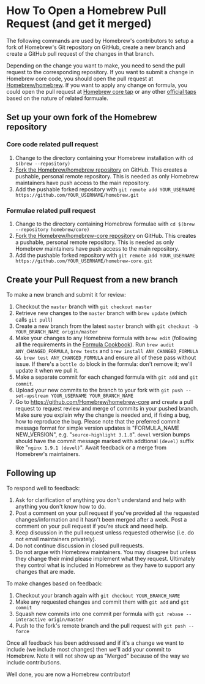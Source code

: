 # How To Open a Homebrew Pull Request (and get it merged)

The following commands are used by Homebrew's contributors to setup a fork of Homebrew's Git repository on GitHub, create a new branch and create a GitHub pull request of the changes in that branch.

Depending on the change you want to make, you need to send the pull request to the corresponding repository. If you want to submit a change in Homebrew core code, you should open the pull request at [Homebrew/homebrew](https://github.com/Homebrew/homebrew). If you want to apply any change on formula, you could open the pull request at [Homebrew core tap](https://github.com/Homebrew/homebrew-core) or any other [official taps](https://github.com/Homebrew) based on the nature of related formuale.

## Set up your own fork of the Homebrew repository

### Core code related pull request

1. Change to the directory containing your Homebrew installation with `cd $(brew --repository)`
2. [Fork the Homebrew/homebrew repository](https://github.com/Homebrew/homebrew/fork) on GitHub. This creates a pushable, personal remote repository. This is needed as only Homebrew maintainers have push access to the main repository.
3. Add the pushable forked repository with `git remote add YOUR_USERNAME https://github.com/YOUR_USERNAME/homebrew.git`

### Formulae related pull request

1. Change to the directory containing Homebrew formulae with `cd $(brew --repository homebrew/core)`
2. [Fork the Homebrew/homebrew-core repository](https://github.com/Homebrew/homebrew-core/fork) on GitHub. This creates a pushable, personal remote repository. This is needed as only Homebrew maintainers have push access to the main repository.
3. Add the pushable forked repository with `git remote add YOUR_USERNAME https://github.com/YOUR_USERNAME/homebrew-core.git`

## Create your Pull Request from a new branch

To make a new branch and submit it for review:

1. Checkout the `master` branch with `git checkout master`
2. Retrieve new changes to the `master` branch with `brew update` (which calls `git pull`)
3. Create a new branch from the latest `master` branch with `git checkout -b YOUR_BRANCH_NAME origin/master`
4. Make your changes to any Homebrew formula with `brew edit` (following all the requirements in the [Formula Cookbook](Formula-Cookbook.md)). Run `brew audit ANY_CHANGED_FORMULA`, `brew tests` and `brew install ANY_CHANGED_FORMULA && brew test ANY_CHANGED_FORMULA` and ensure all of these pass without issue. If there's a `bottle do` block in the formula: don't remove it; we'll update it when we pull it.
5. Make a separate commit for each changed formula with `git add` and `git commit`.
6. Upload your new commits to the branch to your fork with `git push --set-upstream YOUR_USERNAME YOUR_BRANCH_NAME`
7. Go to https://github.com/Homebrew/homebrew-core and create a pull request to request review and merge of commits in your pushed branch. Make sure you explain why the change is needed and, if fixing a bug, how to reproduce the bug. Please note that the preferred commit message format for simple version updates is "FORMULA_NAME NEW_VERSION", e.g. "`source-highlight 3.1.8`". `devel` version bumps should have the commit message marked with addtional `(devel)` suffix like "`nginx 1.9.1 (devel)`". Await feedback or a merge from Homebrew's maintainers.

## Following up

To respond well to feedback:

1. Ask for clarification of anything you don't understand and help with anything you don't know how to do.
2. Post a comment on your pull request if you've provided all the requested changes/information and it hasn't been merged after a week. Post a comment on your pull request if you're stuck and need help.
3. Keep discussion in the pull request unless requested otherwise (i.e. do not email maintainers privately).
4. Do not continue discussion in closed pull requests.
5. Do not argue with Homebrew maintainers. You may disagree but unless they change their mind please implement what they request. Ultimately they control what is included in Homebrew as they have to support any changes that are made.

To make changes based on feedback:

1. Checkout your branch again with `git checkout YOUR_BRANCH_NAME`
2. Make any requested changes and commit them with `git add` and `git commit`
3. Squash new commits into one commit per formula with `git rebase --interactive origin/master`
4. Push to the fork's remote branch and the pull request with `git push --force`

Once all feedback has been addressed and if it's a change we want to include (we include most changes) then we'll add your commit to Homebrew. Note it will not show up as "Merged" because of the way we include contributions.

Well done, you are now a Homebrew contributor!
